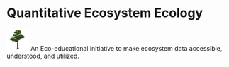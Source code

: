 # Quantitative Ecosystem Ecology 
<img src="https://github.com/RandomForestz/RandomForestz/blob/main/d67becae2da0f810f63ec8309a5f3f3f.gif" width="50px"> An Eco-educational initiative to make ecosystem data accessible, understood, and utilized. 
